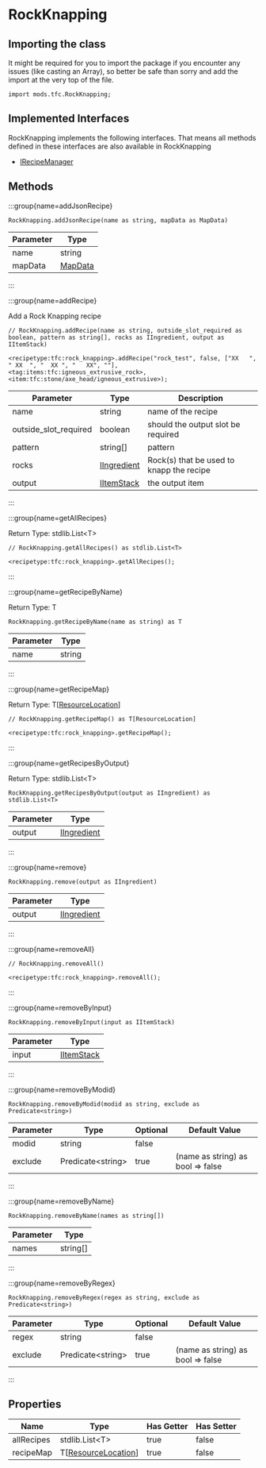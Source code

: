 # RockKnapping

## Importing the class

It might be required for you to import the package if you encounter any issues (like casting an Array), so better be safe than sorry and add the import at the very top of the file.
```zenscript
import mods.tfc.RockKnapping;
```


## Implemented Interfaces
RockKnapping implements the following interfaces. That means all methods defined in these interfaces are also available in RockKnapping

- [IRecipeManager](/vanilla/api/recipe/manager/IRecipeManager)

## Methods

:::group{name=addJsonRecipe}

```zenscript
RockKnapping.addJsonRecipe(name as string, mapData as MapData)
```

| Parameter |                 Type                 |
|-----------|--------------------------------------|
| name      | string                               |
| mapData   | [MapData](/vanilla/api/data/MapData) |


:::

:::group{name=addRecipe}

Add a Rock Knapping recipe

```zenscript
// RockKnapping.addRecipe(name as string, outside_slot_required as boolean, pattern as string[], rocks as IIngredient, output as IItemStack)

<recipetype:tfc:rock_knapping>.addRecipe("rock_test", false, ["XX   ", " XX  ", "  XX ", "   XX", ""], <tag:items:tfc:igneous_extrusive_rock>, <item:tfc:stone/axe_head/igneous_extrusive>);
```

|       Parameter       |                        Type                        |               Description                |
|-----------------------|----------------------------------------------------|------------------------------------------|
| name                  | string                                             | name of the recipe                       |
| outside_slot_required | boolean                                            | should the output slot be required       |
| pattern               | string[]                                           | pattern                                  |
| rocks                 | [IIngredient](/vanilla/api/ingredient/IIngredient) | Rock(s) that be used to knapp the recipe |
| output                | [IItemStack](/vanilla/api/item/IItemStack)         | the output item                          |


:::

:::group{name=getAllRecipes}

Return Type: stdlib.List&lt;T&gt;

```zenscript
// RockKnapping.getAllRecipes() as stdlib.List<T>

<recipetype:tfc:rock_knapping>.getAllRecipes();
```

:::

:::group{name=getRecipeByName}

Return Type: T

```zenscript
RockKnapping.getRecipeByName(name as string) as T
```

| Parameter |  Type  |
|-----------|--------|
| name      | string |


:::

:::group{name=getRecipeMap}

Return Type: T[[ResourceLocation](/vanilla/api/resource/ResourceLocation)]

```zenscript
// RockKnapping.getRecipeMap() as T[ResourceLocation]

<recipetype:tfc:rock_knapping>.getRecipeMap();
```

:::

:::group{name=getRecipesByOutput}

Return Type: stdlib.List&lt;T&gt;

```zenscript
RockKnapping.getRecipesByOutput(output as IIngredient) as stdlib.List<T>
```

| Parameter |                        Type                        |
|-----------|----------------------------------------------------|
| output    | [IIngredient](/vanilla/api/ingredient/IIngredient) |


:::

:::group{name=remove}

```zenscript
RockKnapping.remove(output as IIngredient)
```

| Parameter |                        Type                        |
|-----------|----------------------------------------------------|
| output    | [IIngredient](/vanilla/api/ingredient/IIngredient) |


:::

:::group{name=removeAll}

```zenscript
// RockKnapping.removeAll()

<recipetype:tfc:rock_knapping>.removeAll();
```

:::

:::group{name=removeByInput}

```zenscript
RockKnapping.removeByInput(input as IItemStack)
```

| Parameter |                    Type                    |
|-----------|--------------------------------------------|
| input     | [IItemStack](/vanilla/api/item/IItemStack) |


:::

:::group{name=removeByModid}

```zenscript
RockKnapping.removeByModid(modid as string, exclude as Predicate<string>)
```

| Parameter |          Type           | Optional |           Default Value           |
|-----------|-------------------------|----------|-----------------------------------|
| modid     | string                  | false    |                                   |
| exclude   | Predicate&lt;string&gt; | true     | (name as string) as bool => false |


:::

:::group{name=removeByName}

```zenscript
RockKnapping.removeByName(names as string[])
```

| Parameter |   Type   |
|-----------|----------|
| names     | string[] |


:::

:::group{name=removeByRegex}

```zenscript
RockKnapping.removeByRegex(regex as string, exclude as Predicate<string>)
```

| Parameter |          Type           | Optional |           Default Value           |
|-----------|-------------------------|----------|-----------------------------------|
| regex     | string                  | false    |                                   |
| exclude   | Predicate&lt;string&gt; | true     | (name as string) as bool => false |


:::


## Properties

|    Name    |                             Type                              | Has Getter | Has Setter |
|------------|---------------------------------------------------------------|------------|------------|
| allRecipes | stdlib.List&lt;T&gt;                                          | true       | false      |
| recipeMap  | T[[ResourceLocation](/vanilla/api/resource/ResourceLocation)] | true       | false      |

